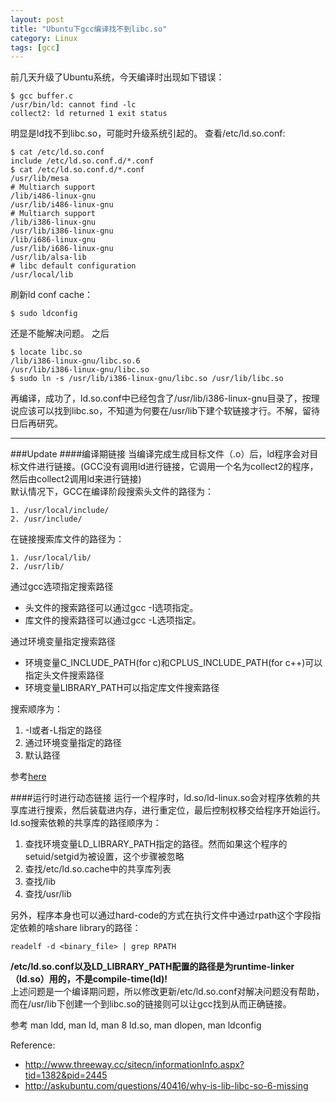 ```yaml
---
layout: post
title: "Ubuntu下gcc编译找不到libc.so"
category: Linux
tags: [gcc]
---
```


前几天升级了Ubuntu系统，今天编译时出现如下错误：

    $ gcc buffer.c 
    /usr/bin/ld: cannot find -lc
    collect2: ld returned 1 exit status

明显是ld找不到libc.so，可能时升级系统引起的。
查看/etc/ld.so.conf:

    $ cat /etc/ld.so.conf
    include /etc/ld.so.conf.d/*.conf
    $ cat /etc/ld.so.conf.d/*.conf
    /usr/lib/mesa
    # Multiarch support
    /lib/i486-linux-gnu
    /usr/lib/i486-linux-gnu
    # Multiarch support
    /lib/i386-linux-gnu
    /usr/lib/i386-linux-gnu
    /lib/i686-linux-gnu
    /usr/lib/i686-linux-gnu
    /usr/lib/alsa-lib
    # libc default configuration
    /usr/local/lib

刷新ld conf cache：

    $ sudo ldconfig

还是不能解决问题。
之后

    $ locate libc.so
    /lib/i386-linux-gnu/libc.so.6
    /usr/lib/i386-linux-gnu/libc.so
    $ sudo ln -s /usr/lib/i386-linux-gnu/libc.so /usr/lib/libc.so

再编译，成功了，ld.so.conf中已经包含了/usr/lib/i386-linux-gnu目录了，按理说应该可以找到libc.so，不知道为何要在/usr/lib下建个软链接才行。不解，留待日后再研究。

---
###Update
####编译期链接
当编译完成生成目标文件（.o）后，ld程序会对目标文件进行链接。(GCC没有调用ld进行链接，它调用一个名为collect2的程序，然后由collect2调用ld来进行链接)  
默认情况下，GCC在编译阶段搜索头文件的路径为：

    1. /usr/local/include/
    2. /usr/include/

在链接搜索库文件的路径为：

    1. /usr/local/lib/
    2. /usr/lib/

通过gcc选项指定搜索路径  

* 头文件的搜索路径可以通过gcc -I选项指定。  
* 库文件的搜索路径可以通过gcc -L选项指定。  

通过环境变量指定搜索路径  

* 环境变量C\_INCLUDE\_PATH(for c)和CPLUS\_INCLUDE\_PATH(for c++)可以指定头文件搜索路径
* 环境变量LIBRARY\_PATH可以指定库文件搜索路径

搜索顺序为：  

1. -I或者-L指定的路径
1. 通过环境变量指定的路径
1. 默认路径

参考[here](http://www.network-theory.co.uk/docs/gccintro/gccintro_21.html)  

####运行时进行动态链接
运行一个程序时，ld.so/ld-linux.so会对程序依赖的共享库进行搜索，然后装载进内存，进行重定位，最后控制权移交给程序开始运行。ld.so搜索依赖的共享库的路径顺序为：  

1. 查找环境变量LD\_LIBRARY\_PATH指定的路径。然而如果这个程序的setuid/setgid为被设置，这个步骤被忽略
1. 查找/etc/ld.so.cache中的共享库列表
1. 查找/lib
1. 查找/usr/lib

另外，程序本身也可以通过hard-code的方式在执行文件中通过rpath这个字段指定依赖的啥share library的路径：

    readelf -d <binary_file> | grep RPATH

**/etc/ld.so.conf以及LD\_LIBRARY\_PATH配置的路径是为runtime-linker（ld.so）用的，不是compile-time(ld)!**  
上述问题是一个编译期问题，所以修改更新/etc/ld.so.conf对解决问题没有帮助，而在/usr/lib下创建一个到libc.so的链接则可以让gcc找到从而正确链接。  

参考 man ldd, man ld, man 8 ld.so, man dlopen, man ldconfig

Reference:

* <http://www.threeway.cc/sitecn/informationInfo.aspx?tid=1382&pid=2445>
* <http://askubuntu.com/questions/40416/why-is-lib-libc-so-6-missing>
